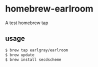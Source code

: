 # homebrew-earlroom
A test homebrew tap

## usage
```bash
$ brew tap earlgray/earlroom
$ brew update
$ brew install secdscheme
```
